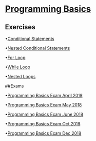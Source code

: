 # [Programming Basics](https://softuni.bg/trainings/2158/programming-basics-bulgaria-october-2018)

## Exercises
•[Conditional Statements](https://github.com/MiroslavDinev/SoftUni-Software-Engineering/tree/master/Programming%20Basics/Exercises/Conditional%20Statements)

•[Nested Conditional Statements](https://github.com/MiroslavDinev/SoftUni-Software-Engineering/tree/master/Programming%20Basics/Exercises/Nested%20Conditional%20Statements)

•[For Loop](https://github.com/MiroslavDinev/SoftUni-Software-Engineering/tree/master/Programming%20Basics/Exercises/For%20Loop)

•[While Loop](https://github.com/MiroslavDinev/SoftUni-Software-Engineering/tree/master/Programming%20Basics/Exercises/While%20Loop)

•[Nested Loops](https://github.com/MiroslavDinev/SoftUni-Software-Engineering/tree/master/Programming%20Basics/Exercises/Nested%20Loops)


##Exams

•[Programming Basics Exam April 2018](https://github.com/MiroslavDinev/SoftUni-Software-Engineering/tree/master/Programming%20Basics/Exams/ExamPreparationApr2018)

•[Programming Basics Exam May 2018](https://github.com/MiroslavDinev/SoftUni-Software-Engineering/tree/master/Programming%20Basics/Exams/SampleExamMay2018)

•[Programming Basics Exam June 2018](https://github.com/MiroslavDinev/SoftUni-Software-Engineering/tree/master/Programming%20Basics/Exams/ExamPreparationJune2018)

•[Programming Basics Exam Oct 2018](https://github.com/MiroslavDinev/SoftUni-Software-Engineering/tree/master/Programming%20Basics/Exams/SampleExamOct2018)

•[Programming Basics Exam Dec 2018](https://github.com/MiroslavDinev/SoftUni-Software-Engineering/tree/master/Programming%20Basics/Exams/ExamDec2018)
